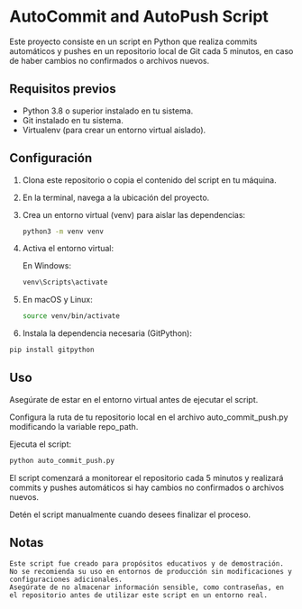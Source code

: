 # AutoCommit and AutoPush Script

Este proyecto consiste en un script en Python que realiza commits automáticos y pushes en un repositorio local de Git cada 5 minutos, en caso de haber cambios no confirmados o archivos nuevos.

## Requisitos previos

- Python 3.8 o superior instalado en tu sistema.
- Git instalado en tu sistema.
- Virtualenv (para crear un entorno virtual aislado).

## Configuración

1. Clona este repositorio o copia el contenido del script en tu máquina.

2. En la terminal, navega a la ubicación del proyecto.

3. Crea un entorno virtual (venv) para aislar las dependencias:

   ```bash
   python3 -m venv venv
    ```
4. Activa el entorno virtual:

    En Windows:

    ```bash 
    venv\Scripts\activate
    ```

5. En macOS y Linux:
    ```bash
    source venv/bin/activate
    ```

6. Instala la dependencia necesaria (GitPython):

```bash
pip install gitpython
```

## Uso

Asegúrate de estar en el entorno virtual antes de ejecutar el script.

Configura la ruta de tu repositorio local en el archivo auto_commit_push.py modificando la variable repo_path.

Ejecuta el script:

```bash
python auto_commit_push.py
```

El script comenzará a monitorear el repositorio cada 5 minutos y realizará commits y pushes automáticos si hay cambios no confirmados o archivos nuevos.

Detén el script manualmente cuando desees finalizar el proceso.

## Notas

    Este script fue creado para propósitos educativos y de demostración. No se recomienda su uso en entornos de producción sin modificaciones y configuraciones adicionales.
    Asegúrate de no almacenar información sensible, como contraseñas, en el repositorio antes de utilizar este script en un entorno real.
